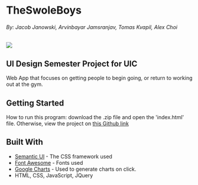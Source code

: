 # TheSwoleBoys 
###### By: Jacob Janowski, Arvinbayar Jamsranjav, Tomas Kvapil, Alex Choi
<img src= "swoleboys.gif">

## UI Design Semester Project for UIC
Web App that focuses on getting people to begin going, or return to working out at the gym. 

## Getting Started
How to run this program: download the .zip file and open the 'index.html' file. Otherwise, view the project on [this Github link](https://kvapil98.github.io/TheSwoleBoys/) 

## Built With
* [Semantic UI](https://semantic-ui.com/) - The CSS framework used
* [Font Awesome](https://fontawesome.com/v4.7.0/) - Fonts used 
* [Google Charts](https://developers.google.com/chart) - Used to generate charts on click.
* HTML, CSS, JavaScript, JQuery